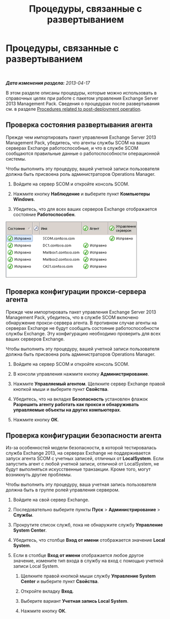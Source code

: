 ﻿---
title: Процедуры, связанные с развертыванием
TOCTitle: Процедуры, связанные с развертыванием
ms:assetid: 6b7682bd-fe3d-43b9-a7db-66c0ac17656f
ms:mtpsurl: https://technet.microsoft.com/ru-ru/library/Dn195909(v=EXCHG.150)
ms:contentKeyID: 53275682
ms.date: 04/03/2015
mtps_version: v=EXCHG.150
ms.translationtype: HT
---

# Процедуры, связанные с развертыванием

 

_**Дата изменения раздела:** 2013-04-17_

В этом разделе описаны процедуры, которые можно использовать в справочных целях при работе с пакетом управления Exchange Server 2013 Management Pack. Сведения о процедурах после развертывания см. в разделе [Procedures related to post-deployment operation](procedures-related-to-post-deployment-operation.md).

## Проверка состояния развертывания агента

Прежде чем импортировать пакет управления Exchange Server 2013 Management Pack, убедитесь, что агенты службы SCOM на ваших серверах Exchange работоспособные, и что в службе SCOM сообщаются правильные данные о работоспособности операционной системы.

Чтобы выполнить эту процедуру, вашей учетной записи пользователя должна быть присвоена роль администраторов Operations Manager.

1.  Войдите на сервер SCOM и откройте консоль SCOM.

2.  Нажмите кнопку **Наблюдение** и выберите пункт **Компьютеры Windows**.

3.  Убедитесь, что для всех ваших серверов Exchange отображается состояние **Работоспособен**.

![Работоспособные агенты в консоли SCOM](images/Dn195909.7d1ff0bb-419e-40dc-babf-5fa2fb7229a8(EXCHG.150).png "Работоспособные агенты в консоли SCOM")

## Проверка конфигурации прокси-сервера агента

Прежде чем импортировать пакет управления Exchange Server 2013 Management Pack, убедитесь, что в службе SCOM включено обнаружение прокси-сервера агента. В противном случае агенты на серверах Exchange не будут сообщать состояние работоспособности службы Exchange. Эту конфигурацию необходимо проверить для всех ваших серверов Exchange.

Чтобы выполнить эту процедуру, вашей учетной записи пользователя должна быть присвоена роль администраторов Operations Manager.

1.  Войдите на сервер SCOM и откройте консоль SCOM.

2.  В консоли управления нажмите кнопку **Администрирование**.

3.  Нажмите **Управляемый агентом**. Щелкните сервер Exchange правой кнопкой мыши и выберите пункт **Свойства**.

4.  Убедитесь, что на вкладке **Безопасность** установлен флажок **Разрешить агенту работать как прокси и обнаруживать управляемые объекты на других компьютерах**.

5.  Нажмите кнопку **ОК**.

## Проверка конфигурации безопасности агента

Из-за особенностей модели безопасности, в которой тестировалась служба Exchange 2013, на серверах Exchange не поддерживается запуск агента SCOM с учетных записей, отличных от **LocalSystem**. Если запустить агент с любой учетной записи, отличной от LocalSystem, не будут выполняться искусственные транзакции. Кроме того, могут возникнуть другие проблемы.

Чтобы выполнить эту процедуру, ваша учетная запись пользователя должна быть в группе ролей управления сервером.

1.  Войдите на свой сервер Exchange.

2.  Последовательно выберите пункты **Пуск** \> **Администрирование** \> **Службы**.

3.  Прокрутите список служб, пока не обнаружите службу **Управление System Center**.

4.  Убедитесь, что столбце **Вход от имени** отображается значение **Local System**.

5.  Если в столбце **Вход от имени** отображается любое другое значение, измените тип входа в службу на вход с помощью учетной записи Local System.
    
    1.  Щелкните правой кнопкой мыши службу **Управление System Center** и выберите пункт **Свойства**.
    
    2.  Откройте вкладку **Вход**.
    
    3.  Выберите вариант **Учетная запись Local System**.
    
    4.  Нажмите кнопку **ОК**.

